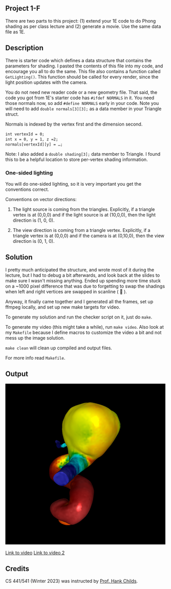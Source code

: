 ## Project 1-F
There are two parts to this project: (1) extend your 1E code to do Phong shading as per class lecture and (2) generate a movie.
Use the same data file as 1E.

## Description
There is starter code which defines a data structure that contains the parameters for shading. 
I pasted the contents of this file into my code, and encourage you all to do the same. 
This file also contains a function called `GetLighting()`.
This function should be called for every render, since the light position updates with the camera.

You do not need new reader code or a new geometry file. 
That said, the code you got from 1E's starter code has `#ifdef NORMALS` in it.
You need those normals now, so add `#define NORMALS` early in your code.
Note you will need to add `double normals[3][3];` as a data member in your Triangle struct.  

Normals is indexed by the vertex first and the dimension second.

```
int vertexId = 0;
int x = 0, y = 1, z =2;
normals[vertexId][y] = …;
```

Note: I also added a `double shading[3];` data member to Triangle. 
I found this to be a helpful location to store per-vertex shading information.

### One-sided lighting

You will do one-sided lighting, so it is very important you get the conventions correct.

Conventions on vector directions:

1. The light source is coming from the triangles. Explicitly, if a triangle vertex is at (0,0,0) and if the light source is at (10,0,0), then the light direction is (1, 0, 0).

2. The view direction is coming from a triangle vertex. Explicitly, if a triangle vertex is at (0,0,0) and if the camera is at (0,10,0), then the view direction is (0, 1, 0).


## Solution

I pretty much anticipated the structure, and wrote most of it during the lecture, but I had to debug a bit afterwards,
and look back at the slides to make sure I wasn't missing anything.
Ended up spending more time stuck on a ~1000 pixel difference that was due to forgetting to swap the shadings when left
and right vertices are swapped in scanline ( :facepalm: ).

Anyway, it finally came together and I generated all the frames, set up ffmpeg locally, and set up new make targets
for video.

To generate my solution and run the checker script on it, just do `make`.

To generate my video (this might take a while), run `make video`.
Also look at my `Makefile` because I define macros to customize the video a bit and not mess up the image solution.

`make clean` will clean up compiled and output files.

For more info read `Makefile`.

## Output

<img src="../assets/outputs/proj1F.png" width="500" />

[Link to video](https://ix.cs.uoregon.edu/~alih/proj1F.mp4)
[Link to video 2](https://ix.cs.uoregon.edu/~alih/proj1F_custom.mp4)

## Credits
CS 441/541 (Winter 2023) was instructed by [Prof. Hank Childs](https://cdux.cs.uoregon.edu/childs.html).
